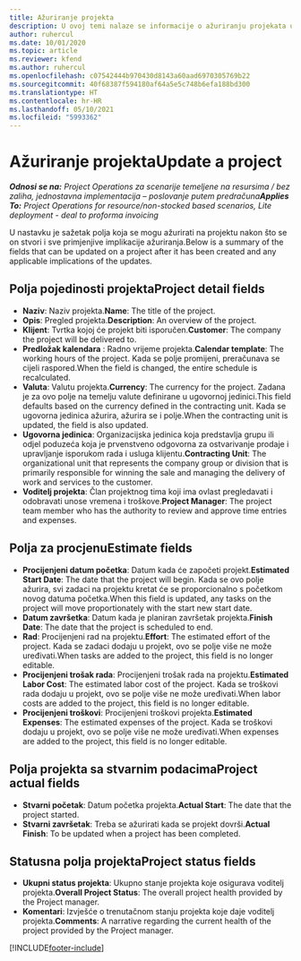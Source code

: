 ```yaml
---
title: Ažuriranje projekta
description: U ovoj temi nalaze se informacije o ažuriranju projekata u aplikaciji Project Operations.
author: ruhercul
ms.date: 10/01/2020
ms.topic: article
ms.reviewer: kfend
ms.author: ruhercul
ms.openlocfilehash: c07542444b970430d8143a60aad6970305769b22
ms.sourcegitcommit: 40f68387f594180af64a5e5c748b6efa188bd300
ms.translationtype: HT
ms.contentlocale: hr-HR
ms.lasthandoff: 05/10/2021
ms.locfileid: "5993362"
---
```

# <a name="update-a-project"></a><span data-ttu-id="82414-103">Ažuriranje projekta</span><span class="sxs-lookup"><span data-stu-id="82414-103">Update a project</span></span>

<span data-ttu-id="82414-104">_**Odnosi se na:** Project Operations za scenarije temeljene na resursima / bez zaliha, jednostavna implementacija – poslovanje putem predračuna_</span><span class="sxs-lookup"><span data-stu-id="82414-104">_**Applies To:** Project Operations for resource/non-stocked based scenarios, Lite deployment - deal to proforma invoicing_</span></span>

<span data-ttu-id="82414-105">U nastavku je sažetak polja koja se mogu ažurirati na projektu nakon što se on stvori i sve primjenjive implikacije ažuriranja.</span><span class="sxs-lookup"><span data-stu-id="82414-105">Below is a summary of the fields that can be updated on a project after it has been created and any applicable implications of the updates.</span></span>

## <a name="project-detail-fields"></a><span data-ttu-id="82414-106">Polja pojedinosti projekta</span><span class="sxs-lookup"><span data-stu-id="82414-106">Project detail fields</span></span>

- <span data-ttu-id="82414-107">**Naziv**: Naziv projekta.</span><span class="sxs-lookup"><span data-stu-id="82414-107">**Name**: The title of the project.</span></span>
- <span data-ttu-id="82414-108">**Opis**: Pregled projekta.</span><span class="sxs-lookup"><span data-stu-id="82414-108">**Description**: An overview of the project.</span></span>
- <span data-ttu-id="82414-109">**Klijent**: Tvrtka kojoj će projekt biti isporučen.</span><span class="sxs-lookup"><span data-stu-id="82414-109">**Customer**: The company the project will be delivered to.</span></span>
- <span data-ttu-id="82414-110">**Predložak kalendara** : Radno vrijeme projekta.</span><span class="sxs-lookup"><span data-stu-id="82414-110">**Calendar template**: The working hours of the project.</span></span> <span data-ttu-id="82414-111">Kada se polje promijeni, preračunava se cijeli raspored.</span><span class="sxs-lookup"><span data-stu-id="82414-111">When the field is changed, the entire schedule is recalculated.</span></span>
- <span data-ttu-id="82414-112">**Valuta**: Valutu projekta.</span><span class="sxs-lookup"><span data-stu-id="82414-112">**Currency**: The currency for the project.</span></span> <span data-ttu-id="82414-113">Zadana je za ovo polje na temelju valute definirane u ugovornoj jedinici.</span><span class="sxs-lookup"><span data-stu-id="82414-113">This field defaults based on the currency defined in the contracting unit.</span></span> <span data-ttu-id="82414-114">Kada se ugovorna jedinica ažurira, ažurira se i polje.</span><span class="sxs-lookup"><span data-stu-id="82414-114">When the contracting unit is updated, the field is also updated.</span></span>
- <span data-ttu-id="82414-115">**Ugovorna jedinica**: Organizacijska jedinica koja predstavlja grupu ili odjel poduzeća koja je prvenstveno odgovorna za ostvarivanje prodaje i upravljanje isporukom rada i usluga klijentu.</span><span class="sxs-lookup"><span data-stu-id="82414-115">**Contracting Unit**: The organizational unit that represents the company group or division that is primarily responsible for winning the sale and managing the delivery of work and services to the customer.</span></span> 
- <span data-ttu-id="82414-116">**Voditelj projekta**: Član projektnog tima koji ima ovlast pregledavati i odobravati unose vremena i troškove.</span><span class="sxs-lookup"><span data-stu-id="82414-116">**Project Manager**: The project team member who has the authority to review and approve time entries and expenses.</span></span>

## <a name="estimate-fields"></a><span data-ttu-id="82414-117">Polja za procjenu</span><span class="sxs-lookup"><span data-stu-id="82414-117">Estimate fields</span></span>

- <span data-ttu-id="82414-118">**Procijenjeni datum početka**: Datum kada će započeti projekt.</span><span class="sxs-lookup"><span data-stu-id="82414-118">**Estimated Start Date**: The date that the project will begin.</span></span> <span data-ttu-id="82414-119">Kada se ovo polje ažurira, svi zadaci na projektu kretat će se proporcionalno s početkom novog datuma početka.</span><span class="sxs-lookup"><span data-stu-id="82414-119">When this field is updated, any tasks on the project will move proportionately with the start new start date.</span></span>
- <span data-ttu-id="82414-120">**Datum završetka**: Datum kada je planiran završetak projekta.</span><span class="sxs-lookup"><span data-stu-id="82414-120">**Finish Date**: The date that the project is scheduled to end.</span></span>
- <span data-ttu-id="82414-121">**Rad**: Procijenjeni rad na projektu.</span><span class="sxs-lookup"><span data-stu-id="82414-121">**Effort**: The estimated effort of the project.</span></span> <span data-ttu-id="82414-122">Kada se zadaci dodaju u projekt, ovo se polje više ne može uređivati.</span><span class="sxs-lookup"><span data-stu-id="82414-122">When tasks are added to the project, this field is no longer editable.</span></span>
- <span data-ttu-id="82414-123">**Procijenjeni trošak rada**: Procijenjeni trošak rada na projektu.</span><span class="sxs-lookup"><span data-stu-id="82414-123">**Estimated Labor Cost**: The estimated labor cost of the project.</span></span> <span data-ttu-id="82414-124">Kada se troškovi rada dodaju u projekt, ovo se polje više ne može uređivati.</span><span class="sxs-lookup"><span data-stu-id="82414-124">When labor costs are added to the project, this field is no longer editable.</span></span>
- <span data-ttu-id="82414-125">**Procijenjeni troškovi**: Procijenjeni troškovi projekta.</span><span class="sxs-lookup"><span data-stu-id="82414-125">**Estimated Expenses**: The estimated expenses of the project.</span></span> <span data-ttu-id="82414-126">Kada se troškovi dodaju u projekt, ovo se polje više ne može uređivati.</span><span class="sxs-lookup"><span data-stu-id="82414-126">When expenses are added to the project, this field is no longer editable.</span></span>

## <a name="project-actual-fields"></a><span data-ttu-id="82414-127">Polja projekta sa stvarnim podacima</span><span class="sxs-lookup"><span data-stu-id="82414-127">Project actual fields</span></span>
- <span data-ttu-id="82414-128">**Stvarni početak**: Datum početka projekta.</span><span class="sxs-lookup"><span data-stu-id="82414-128">**Actual Start**: The date that the project started.</span></span>
- <span data-ttu-id="82414-129">**Stvarni završetak**: Treba se ažurirati kada se projekt dovrši.</span><span class="sxs-lookup"><span data-stu-id="82414-129">**Actual Finish**: To be updated when a project has been completed.</span></span>

## <a name="project-status-fields"></a><span data-ttu-id="82414-130">Statusna polja projekta</span><span class="sxs-lookup"><span data-stu-id="82414-130">Project status fields</span></span>

- <span data-ttu-id="82414-131">**Ukupni status projekta**: Ukupno stanje projekta koje osigurava voditelj projekta.</span><span class="sxs-lookup"><span data-stu-id="82414-131">**Overall Project Status**: The overall project health provided by the Project manager.</span></span>
- <span data-ttu-id="82414-132">**Komentari**: Izvješće o trenutačnom stanju projekta koje daje voditelj projekta.</span><span class="sxs-lookup"><span data-stu-id="82414-132">**Comments**: A narrative regarding the current health of the project provided by the Project manager.</span></span>



[!INCLUDE[footer-include](../includes/footer-banner.md)]